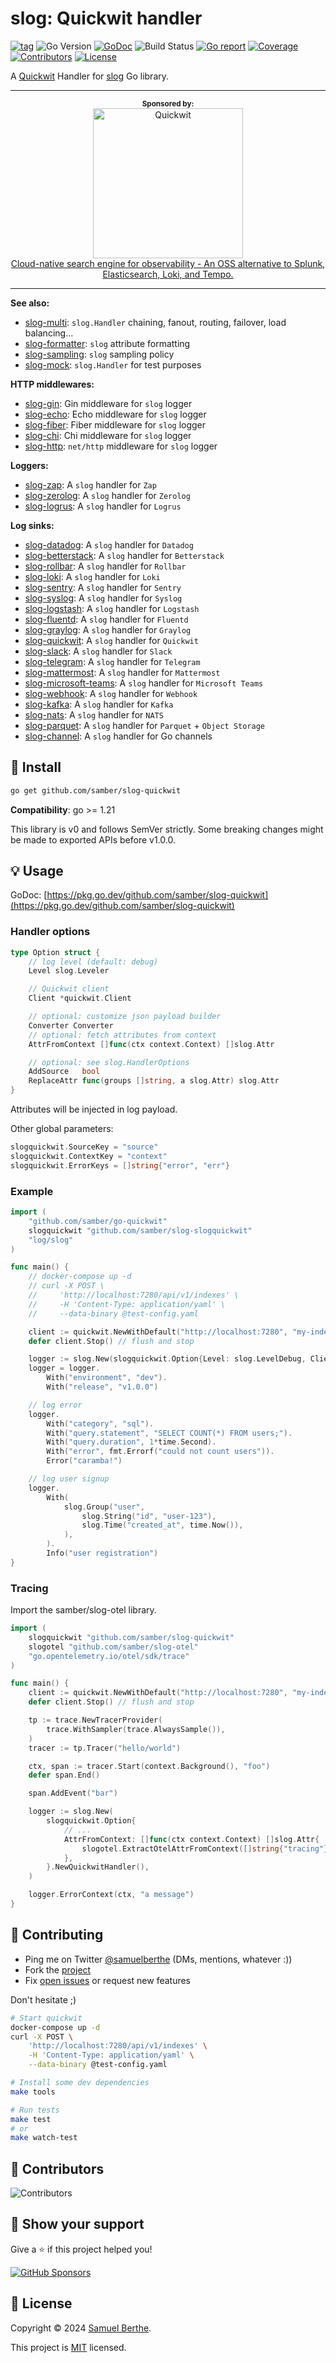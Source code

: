 
# slog: Quickwit handler

[![tag](https://img.shields.io/github/tag/samber/slog-quickwit.svg)](https://github.com/samber/slog-quickwit/releases)
![Go Version](https://img.shields.io/badge/Go-%3E%3D%201.21-%23007d9c)
[![GoDoc](https://godoc.org/github.com/samber/slog-quickwit?status.svg)](https://pkg.go.dev/github.com/samber/slog-quickwit)
![Build Status](https://github.com/samber/slog-quickwit/actions/workflows/test.yml/badge.svg)
[![Go report](https://goreportcard.com/badge/github.com/samber/slog-quickwit)](https://goreportcard.com/report/github.com/samber/slog-quickwit)
[![Coverage](https://img.shields.io/codecov/c/github/samber/slog-quickwit)](https://codecov.io/gh/samber/slog-quickwit)
[![Contributors](https://img.shields.io/github/contributors/samber/slog-quickwit)](https://github.com/samber/slog-quickwit/graphs/contributors)
[![License](https://img.shields.io/github/license/samber/slog-quickwit)](./LICENSE)

A [Quickwit](https://quickwit.io) Handler for [slog](https://pkg.go.dev/log/slog) Go library.

<div align="center">
  <hr>
  <sup><b>Sponsored by:</b></sup>
  <br>
  <a href="https://quickwit.io?utm_campaign=github_sponsorship&utm_medium=referral&utm_content=samber-slog-quickit&utm_source=github">
    <div>
      <img src="https://github.com/samber/oops/assets/2951285/49aaaa2b-b8c6-4f21-909f-c12577bb6a2e" width="240" alt="Quickwit">
    </div>
    <div>
      Cloud-native search engine for observability - An OSS alternative to Splunk, Elasticsearch, Loki, and Tempo.
    </div>
  </a>
  <hr>
</div>

**See also:**

- [slog-multi](https://github.com/samber/slog-multi): `slog.Handler` chaining, fanout, routing, failover, load balancing...
- [slog-formatter](https://github.com/samber/slog-formatter): `slog` attribute formatting
- [slog-sampling](https://github.com/samber/slog-sampling): `slog` sampling policy
- [slog-mock](https://github.com/samber/slog-mock): `slog.Handler` for test purposes

**HTTP middlewares:**

- [slog-gin](https://github.com/samber/slog-gin): Gin middleware for `slog` logger
- [slog-echo](https://github.com/samber/slog-echo): Echo middleware for `slog` logger
- [slog-fiber](https://github.com/samber/slog-fiber): Fiber middleware for `slog` logger
- [slog-chi](https://github.com/samber/slog-chi): Chi middleware for `slog` logger
- [slog-http](https://github.com/samber/slog-http): `net/http` middleware for `slog` logger

**Loggers:**

- [slog-zap](https://github.com/samber/slog-zap): A `slog` handler for `Zap`
- [slog-zerolog](https://github.com/samber/slog-zerolog): A `slog` handler for `Zerolog`
- [slog-logrus](https://github.com/samber/slog-logrus): A `slog` handler for `Logrus`

**Log sinks:**

- [slog-datadog](https://github.com/samber/slog-datadog): A `slog` handler for `Datadog`
- [slog-betterstack](https://github.com/samber/slog-betterstack): A `slog` handler for `Betterstack`
- [slog-rollbar](https://github.com/samber/slog-rollbar): A `slog` handler for `Rollbar`
- [slog-loki](https://github.com/samber/slog-loki): A `slog` handler for `Loki`
- [slog-sentry](https://github.com/samber/slog-sentry): A `slog` handler for `Sentry`
- [slog-syslog](https://github.com/samber/slog-syslog): A `slog` handler for `Syslog`
- [slog-logstash](https://github.com/samber/slog-logstash): A `slog` handler for `Logstash`
- [slog-fluentd](https://github.com/samber/slog-fluentd): A `slog` handler for `Fluentd`
- [slog-graylog](https://github.com/samber/slog-graylog): A `slog` handler for `Graylog`
- [slog-quickwit](https://github.com/samber/slog-quickwit): A `slog` handler for `Quickwit`
- [slog-slack](https://github.com/samber/slog-slack): A `slog` handler for `Slack`
- [slog-telegram](https://github.com/samber/slog-telegram): A `slog` handler for `Telegram`
- [slog-mattermost](https://github.com/samber/slog-mattermost): A `slog` handler for `Mattermost`
- [slog-microsoft-teams](https://github.com/samber/slog-microsoft-teams): A `slog` handler for `Microsoft Teams`
- [slog-webhook](https://github.com/samber/slog-webhook): A `slog` handler for `Webhook`
- [slog-kafka](https://github.com/samber/slog-kafka): A `slog` handler for `Kafka`
- [slog-nats](https://github.com/samber/slog-nats): A `slog` handler for `NATS`
- [slog-parquet](https://github.com/samber/slog-parquet): A `slog` handler for `Parquet` + `Object Storage`
- [slog-channel](https://github.com/samber/slog-channel): A `slog` handler for Go channels

## 🚀 Install

```sh
go get github.com/samber/slog-quickwit
```

**Compatibility**: go >= 1.21

This library is v0 and follows SemVer strictly. Some breaking changes might be made to exported APIs before v1.0.0.

## 💡 Usage

GoDoc: [https://pkg.go.dev/github.com/samber/slog-quickwit](https://pkg.go.dev/github.com/samber/slog-quickwit)

### Handler options

```go
type Option struct {
    // log level (default: debug)
    Level slog.Leveler

    // Quickwit client
    Client *quickwit.Client

    // optional: customize json payload builder
    Converter Converter
    // optional: fetch attributes from context
    AttrFromContext []func(ctx context.Context) []slog.Attr

    // optional: see slog.HandlerOptions
    AddSource   bool
    ReplaceAttr func(groups []string, a slog.Attr) slog.Attr
}
```

Attributes will be injected in log payload.

Other global parameters:

```go
slogquickwit.SourceKey = "source"
slogquickwit.ContextKey = "context"
slogquickwit.ErrorKeys = []string{"error", "err"}
```

### Example

```go
import (
    "github.com/samber/go-quickwit"
    slogquickwit "github.com/samber/slog-slogquickwit"
    "log/slog"
)

func main() {
    // docker-compose up -d
    // curl -X POST \
    //     'http://localhost:7280/api/v1/indexes' \
    //     -H 'Content-Type: application/yaml' \
    //     --data-binary @test-config.yaml

    client := quickwit.NewWithDefault("http://localhost:7280", "my-index")
    defer client.Stop() // flush and stop

    logger := slog.New(slogquickwit.Option{Level: slog.LevelDebug, Client: client}.NewQuickwitHandler())
    logger = logger.
        With("environment", "dev").
        With("release", "v1.0.0")

    // log error
    logger.
        With("category", "sql").
        With("query.statement", "SELECT COUNT(*) FROM users;").
        With("query.duration", 1*time.Second).
        With("error", fmt.Errorf("could not count users")).
        Error("caramba!")

    // log user signup
    logger.
        With(
            slog.Group("user",
                slog.String("id", "user-123"),
                slog.Time("created_at", time.Now()),
            ),
        ).
        Info("user registration")
}
```

### Tracing

Import the samber/slog-otel library.

```go
import (
	slogquickwit "github.com/samber/slog-quickwit"
	slogotel "github.com/samber/slog-otel"
	"go.opentelemetry.io/otel/sdk/trace"
)

func main() {
    client := quickwit.NewWithDefault("http://localhost:7280", "my-index")
    defer client.Stop() // flush and stop

	tp := trace.NewTracerProvider(
		trace.WithSampler(trace.AlwaysSample()),
	)
	tracer := tp.Tracer("hello/world")

	ctx, span := tracer.Start(context.Background(), "foo")
	defer span.End()

	span.AddEvent("bar")

	logger := slog.New(
		slogquickwit.Option{
			// ...
			AttrFromContext: []func(ctx context.Context) []slog.Attr{
				slogotel.ExtractOtelAttrFromContext([]string{"tracing"}, "trace_id", "span_id"),
			},
		}.NewQuickwitHandler(),
	)

	logger.ErrorContext(ctx, "a message")
}
```

## 🤝 Contributing

- Ping me on Twitter [@samuelberthe](https://twitter.com/samuelberthe) (DMs, mentions, whatever :))
- Fork the [project](https://github.com/samber/slog-quickwit)
- Fix [open issues](https://github.com/samber/slog-quickwit/issues) or request new features

Don't hesitate ;)

```bash
# Start quickwit
docker-compose up -d
curl -X POST \
    'http://localhost:7280/api/v1/indexes' \
    -H 'Content-Type: application/yaml' \
    --data-binary @test-config.yaml

# Install some dev dependencies
make tools

# Run tests
make test
# or
make watch-test
```

## 👤 Contributors

![Contributors](https://contrib.rocks/image?repo=samber/slog-quickwit)

## 💫 Show your support

Give a ⭐️ if this project helped you!

[![GitHub Sponsors](https://img.shields.io/github/sponsors/samber?style=for-the-badge)](https://github.com/sponsors/samber)

## 📝 License

Copyright © 2024 [Samuel Berthe](https://github.com/samber).

This project is [MIT](./LICENSE) licensed.
